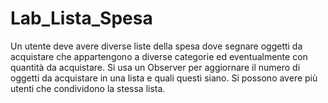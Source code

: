 # Lab_Lista_Spesa
Un utente deve avere diverse liste della spesa dove segnare oggetti da acquistare che appartengono a diverse categorie ed eventualmente con quantità da acquistare.
Si usa un Observer per aggiornare il numero di oggetti da acquistare in una lista e quali questi siano. Si possono avere più utenti che condividono la stessa lista.
